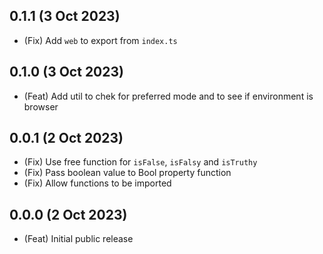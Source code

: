 ## 0.1.1 (3 Oct 2023)

-   (Fix) Add `web` to export from `index.ts`

## 0.1.0 (3 Oct 2023)

-   (Feat) Add util to chek for preferred mode and to see if environment is browser

## 0.0.1 (2 Oct 2023)

-   (Fix) Use free function for `isFalse`, `isFalsy` and `isTruthy`
-   (Fix) Pass boolean value to Bool property function
-   (Fix) Allow functions to be imported

## 0.0.0 (2 Oct 2023)

-   (Feat) Initial public release
